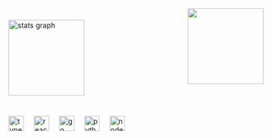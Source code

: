 <img align="right" height="150" src="https://media1.giphy.com/media/v1.Y2lkPTc5MGI3NjExb3pyYzZ1dWk2MzVxbmVtaGZoYm5jajdhaHcwazdmbGtiYjIzZmp0YSZlcD12MV9pbnRlcm5hbF9naWZfYnlfaWQmY3Q9Zw/ukMiDlCmdv2og/giphy.webp"  />

###

<div align="left">
  <img src="https://github-readme-stats.vercel.app/api?username=urodstvo&hide_title=false&hide_rank=false&show_icons=true&include_all_commits=true&count_private=true&disable_animations=false&theme=github_dark&locale=en&hide_border=false&custom_title=Stats" height="150" alt="stats graph"  />
</div>

###

<br clear="both">

<div align="left">
  <img src="https://cdn.jsdelivr.net/gh/devicons/devicon/icons/typescript/typescript-original.svg" height="30" alt="typescript logo"  />
  <img width="12" />
  <img src="https://cdn.jsdelivr.net/gh/devicons/devicon/icons/react/react-original.svg" height="30" alt="react logo"  />
  <img width="12" />
  <img src="https://cdn.jsdelivr.net/gh/devicons/devicon/icons/go/go-original-wordmark.svg" height="30" alt="go logo"  />
  <img width="12" />
  <img src="https://cdn.jsdelivr.net/gh/devicons/devicon/icons/python/python-original.svg" height="30" alt="python logo"  />
  <img width="12" />
  <img src="https://cdn.jsdelivr.net/gh/devicons/devicon/icons/nodejs/nodejs-original.svg" height="30" alt="nodejs logo"  />
</div>

###
